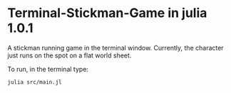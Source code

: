 # Terminal-Stickman-Game in julia 1.0.1

A stickman running game in the terminal window. Currently, the character just runs on the spot on a flat world sheet.

To run, in the terminal type:

<code>julia src/main.jl</code>
